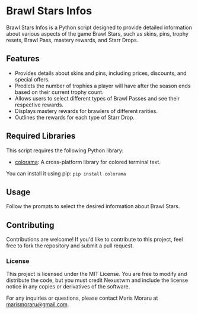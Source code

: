 # Brawl Stars Infos

Brawl Stars Infos is a Python script designed to provide detailed information about various aspects of the game Brawl Stars, such as skins, pins, trophy resets, Brawl Pass, mastery rewards, and Starr Drops.

## Features

- Provides details about skins and pins, including prices, discounts, and special offers.
- Predicts the number of trophies a player will have after the season ends based on their current trophy count.
- Allows users to select different types of Brawl Passes and see their respective rewards.
- Displays mastery rewards for brawlers of different rarities.
- Outlines the rewards for each type of Starr Drop.

## Required Libraries

This script requires the following Python library:

- [colorama](https://pypi.org/project/colorama/): A cross-platform library for colored terminal text.

You can install it using pip:
```pip install colorama```

## Usage

Follow the prompts to select the desired information about Brawl Stars.

## Contributing

Contributions are welcome! If you'd like to contribute to this project, feel free to fork the repository and submit a pull request.

### License

This project is licensed under the MIT License. You are free to modify and distribute the code, but you must credit Nexustwm and include the license notice in any copies or derivatives of the software.

For any inquiries or questions, please contact Maris Moraru at marismoraru@gmail.com.


